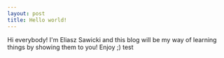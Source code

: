 ```yaml
---
layout: post
title: Hello world!
---
```


Hi everybody! I'm Eliasz Sawicki and this blog will be my way of learning things by showing them to you! Enjoy ;) test
